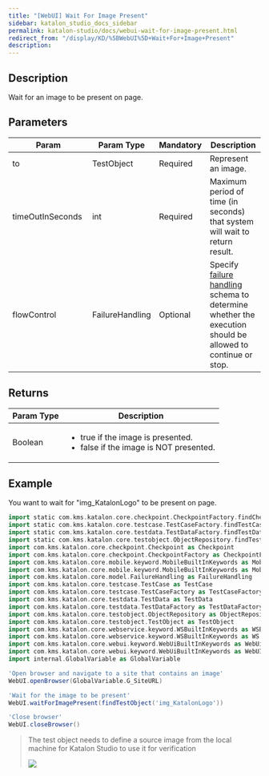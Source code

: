 ```yaml
---
title: "[WebUI] Wait For Image Present" 
sidebar: katalon_studio_docs_sidebar
permalink: katalon-studio/docs/webui-wait-for-image-present.html 
redirect_from: "/display/KD/%5BWebUI%5D+Wait+For+Image+Present" 
description: 
---
```

Description
-----------

Wait for an image to be present on page.

Parameters
----------

<table><thead><tr><th>Param</th><th>Param Type</th><th>Mandatory</th><th>Description</th></tr></thead><tbody><tr><td>to</td><td>TestObject</td><td>Required</td><td>Represent an image.</td></tr><tr><td><span>timeOutInSeconds&nbsp;</span></td><td><span>int&nbsp;</span></td><td>Required</td><td><span>Maximum period of time (in seconds) that system will wait to return result.</span></td></tr><tr><td><span>flowControl</span></td><td><span>FailureHandling</span></td><td>Optional</td><td><span>Spec</span><span>ify </span><a href="https://docs.katalon.com/x/qAAM" rel="nofollow">failure handling</a><span> schema to determine whether the execution should be allowed to continue or stop.</span></td></tr></tbody></table>

Returns
-------

<table><thead><tr><th>Param Type</th><th>Description</th></tr></thead><tbody><tr><td><span>Boolean</span></td><td><ul><li>true&nbsp;if the image is presented.</li><li>false&nbsp;if the image is NOT presented.</li></ul></td></tr></tbody></table>

Example 
--------

You want to wait for "img_KatalonLogo" to be present on page.

```groovy
import static com.kms.katalon.core.checkpoint.CheckpointFactory.findCheckpoint
import static com.kms.katalon.core.testcase.TestCaseFactory.findTestCase
import static com.kms.katalon.core.testdata.TestDataFactory.findTestData
import static com.kms.katalon.core.testobject.ObjectRepository.findTestObject
import com.kms.katalon.core.checkpoint.Checkpoint as Checkpoint
import com.kms.katalon.core.checkpoint.CheckpointFactory as CheckpointFactory
import com.kms.katalon.core.mobile.keyword.MobileBuiltInKeywords as MobileBuiltInKeywords
import com.kms.katalon.core.mobile.keyword.MobileBuiltInKeywords as Mobile
import com.kms.katalon.core.model.FailureHandling as FailureHandling
import com.kms.katalon.core.testcase.TestCase as TestCase
import com.kms.katalon.core.testcase.TestCaseFactory as TestCaseFactory
import com.kms.katalon.core.testdata.TestData as TestData
import com.kms.katalon.core.testdata.TestDataFactory as TestDataFactory
import com.kms.katalon.core.testobject.ObjectRepository as ObjectRepository
import com.kms.katalon.core.testobject.TestObject as TestObject
import com.kms.katalon.core.webservice.keyword.WSBuiltInKeywords as WSBuiltInKeywords
import com.kms.katalon.core.webservice.keyword.WSBuiltInKeywords as WS
import com.kms.katalon.core.webui.keyword.WebUiBuiltInKeywords as WebUiBuiltInKeywords
import com.kms.katalon.core.webui.keyword.WebUiBuiltInKeywords as WebUI
import internal.GlobalVariable as GlobalVariable

'Open browser and navigate to a site that contains an image'
WebUI.openBrowser(GlobalVariable.G_SiteURL)

'Wait for the image to be present'
WebUI.waitForImagePresent(findTestObject('img_KatalonLogo'))

'Close browser'
WebUI.closeBrowser()

```

> The test object needs to define a source image from the local machine for Katalon Studio to use it for verification
> 
> ![](../../images/katalon-studio/docs/webui-wait-for-image-present/define_image.jpg)